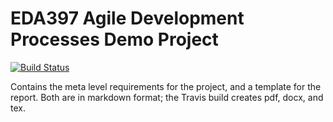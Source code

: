 # EDA397 Agile Development Processes Demo Project

[![Build Status](https://travis-ci.org/magagr/adp_project.svg?branch=master)](https://travis-ci.org/magagr/adp_project)

Contains the meta level requirements for the project,
and a template for the report.
Both are in markdown format; the Travis build creates
pdf, docx, and tex.

